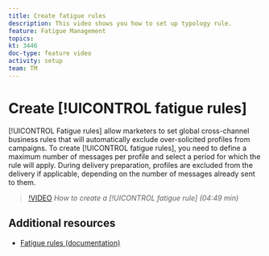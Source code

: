 ```yaml
---
title: Create fatigue rules
description: This video shows you how to set up typology rule.
feature: Fatigue Management
topics: 
kt: 3446
doc-type: feature video
activity: setup
team: TM
---
```


# Create [!UICONTROL fatigue rules]

[!UICONTROL Fatigue rules] allow marketers to set global cross-channel business rules that will automatically exclude over-solicited profiles from campaigns.
To create [!UICONTROL fatigue rules], you need to define a maximum number of messages per profile and select a period for which the rule will apply. During delivery preparation, profiles are excluded from the delivery if applicable, depending on the number of messages already sent to them.

>[!VIDEO](https://video.tv.adobe.com/v/28450?quality=12)
*How to create a [!UICONTROL fatigue rule] (04:49 min)*

## Additional resources

* [Fatigue rules (documentation)](https://docs.adobe.com/content/help/en/campaign-standard/using/administrating/working-with-typology-rules/fatigue-rules.html)

